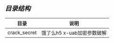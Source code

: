 ***目录结构***
--

|目录           |说明                                                       |
|--------------|-----------------------------------------------------------|
|crack_secret  |饿了么h5 x-uab加密参数破解                                   |　
